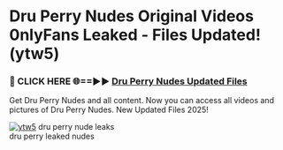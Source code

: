 # Dru Perry Nudes Original Videos 0nlyFans Leaked - Files Updated! (ytw5)

<h3>🔴 CLICK HERE 🌐==►► <a href="https://tinyurl.com/yc6ubb5a" rel="nofollow">Dru Perry Nudes Updated Files</a></h3>

Get Dru Perry Nudes and all content. Now you can access all videos and pictures of Dru Perry Nudes. New Updated Files 2025!

[![ytw5](https://i.imgur.com/7eu0CRL.gif)](https://tinyurl.com/yc6ubb5a)
dru perry nude leaks<br>
dru perry leaked nudes